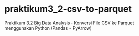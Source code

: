 # praktikum3_2-csv-to-parquet
Praktikum 3.2 Big Data Analysis - Konversi File CSV ke Parquet menggunakan Python (Pandas + PyArrow)
